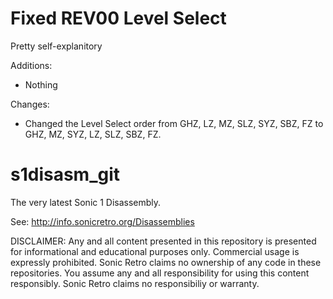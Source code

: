 Fixed REV00 Level Select
============
Pretty self-explanitory

Additions:
- Nothing

Changes:
- Changed the Level Select order from GHZ, LZ, MZ, SLZ, SYZ, SBZ, FZ to GHZ, MZ, SYZ, LZ, SLZ, SBZ, FZ.


s1disasm_git
============

The very latest Sonic 1 Disassembly.

See: http://info.sonicretro.org/Disassemblies

DISCLAIMER:
Any and all content presented in this repository is presented for informational and educational purposes only.
Commercial usage is expressly prohibited. Sonic Retro claims no ownership of any code in these repositories.
You assume any and all responsibility for using this content responsibly. Sonic Retro claims no responsibiliy or warranty.
